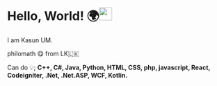 # Hello, World! 🌍<img src="https://raw.githubusercontent.com/MartinHeinz/MartinHeinz/master/wave.gif" width="30px">

I am Kasun UM. 

philomath 😋 from LK🇱🇰

Can do 💡; 
<strong>C++, C#, Java, Python, HTML, CSS, php, javascript, React, Codeigniter, .Net, .Net.ASP, WCF, Kotlin.     </strong>

[1.2]: http://i.imgur.com/wWzX9uB.png (twitter icon without padding)
[2.2]: https://raw.githubusercontent.com/MartinHeinz/MartinHeinz/master/linkedin-3-16.png (LinkedIn icon without padding)




